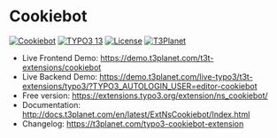 # Cookiebot 

  [![Cookiebot](https://img.shields.io/badge/stable-v13.0.0-green?style=flat-square)](https://github.com/nitsan-technologies/ns_cookiebot/tree/13.0.0) [![TYPO3 13](https://img.shields.io/badge/TYPO3-13-orange.svg?style=flat-square)](https://get.typo3.org/version/13) [![License](https://img.shields.io/badge/license-GPL--3.0-orange?style=flat-square)](https://www.gnu.org/licenses/gpl-3.0.en.html) [![T3Planet](https://img.shields.io/badge/T3Planet-Cookiebot-50b99a?style=flat-square)](https://extensions.typo3.org/extension/ns_cookiebot/)

- Live Frontend Demo: https://demo.t3planet.com/t3t-extensions/cookiebot
- Live Backend Demo: https://demo.t3planet.com/live-typo3/t3t-extensions/typo3/?TYPO3_AUTOLOGIN_USER=editor-cookiebot
- Free version: https://extensions.typo3.org/extension/ns_cookiebot/
- Documentation: http://docs.t3planet.com/en/latest/ExtNsCookiebot/Index.html
- Changelog: https://t3planet.com/typo3-cookiebot-extension

